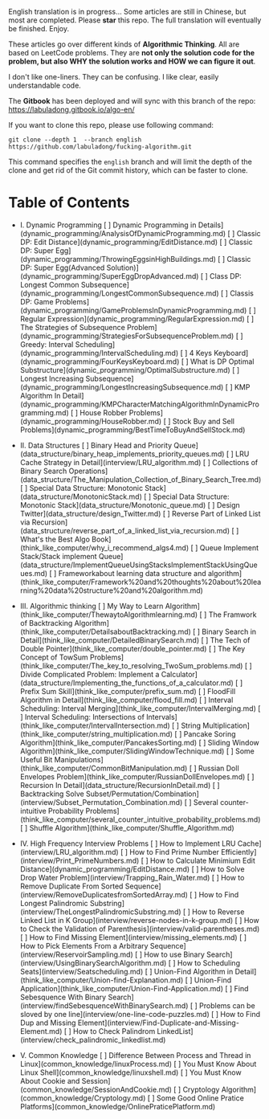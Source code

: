 English translation is in progress... Some articles are still in Chinese, but most are completed. Please **star** this repo. The full translation will eventually be finished. Enjoy.

These articles go over different kinds of **Algorithmic Thinking**. All are based on LeetCode problems. They are **not only the solution code for the problem, but also WHY the solution works and HOW we can figure it out**.

I don't like one-liners. They can be confusing. I like clear, easily understandable code.

The **Gitbook** has been deployed and will sync with this branch of the repo: https://labuladong.gitbook.io/algo-en/

If you want to clone this repo, please use following command:

```shell
git clone --depth 1  --branch english https://github.com/labuladong/fucking-algorithm.git
```
This command specifies the `english` branch and will limit the depth of the clone and get rid of the Git commit history, which can be faster to clone.

# Table of Contents

* I. Dynamic Programming
  [ ] Dynamic Programming in Details](dynamic_programming/AnalysisOfDynamicProgramming.md)
  [ ] Classic DP: Edit Distance](dynamic_programming/EditDistance.md)
  [ ] Classic DP: Super Egg](dynamic_programming/ThrowingEggsinHighBuildings.md)
  [ ] Classic DP: Super Egg(Advanced Solution)](dynamic_programming/SuperEggDropAdvanced.md)
  [ ] Class DP: Longest Common Subsequence](dynamic_programming/LongestCommonSubsequence.md)
  [ ] Classis DP: Game Problems](dynamic_programming/GameProblemsInDynamicProgramming.md)
  [ ] Regular Expression](dynamic_programming/RegularExpression.md)
  [ ] The Strategies of Subsequence Problem](dynamic_programming/StrategiesForSubsequenceProblem.md)
  [ ] Greedy: Interval Scheduling](dynamic_programming/IntervalScheduling.md)
  [ ] 4 Keys Keyboard](dynamic_programming/FourKeysKeyboard.md)
  [ ] What is DP Optimal Substructure](dynamic_programming/OptimalSubstructure.md)
  [ ] Longest Increasing Subsequence](dynamic_programming/LongestIncreasingSubsequence.md)
  [ ] KMP Algorithm In Detail](dynamic_programming/KMPCharacterMatchingAlgorithmInDynamicProgramming.md)
  [ ] House Robber Problems](dynamic_programming/HouseRobber.md)
  [ ] Stock Buy and Sell Problems](dynamic_programming/BestTimeToBuyAndSellStock.md)

* II. Data Structures
  [ ] Binary Head and Priority Queue](data_structure/binary_heap_implements_priority_queues.md)
  [ ] LRU Cache Strategy in Detail](interview/LRU_algorithm.md)
  [ ] Collections of Binary Search Operations](data_structure/The_Manipulation_Collection_of_Binary_Search_Tree.md)
  [ ] Special Data Structure: Monotonic Stack](data_structure/MonotonicStack.md)
  [ ] Special Data Structure: Monotonic Stack](data_structure/Monotonic_queue.md)
  [ ] Design Twitter](data_structure/design_Twitter.md)
  [ ] Reverse Part of Linked List via Recursion](data_structure/reverse_part_of_a_linked_list_via_recursion.md)
  [ ] What's the Best Algo Book](think_like_computer/why_i_recommend_algs4.md)
  [ ] Queue Implement Stack/Stack implement Queue](data_structure/ImplementQueueUsingStacksImplementStackUsingQueues.md)
  [ ] Frameworkabout learning data structure and algorithm](think_like_computer/Framework%20and%20thoughts%20about%20learning%20data%20structure%20and%20algorithm.md)

* III. Algorithmic thinking
  [ ] My Way to Learn Algorithm](think_like_computer/ThewaytoAlgorithmlearning.md)
  [ ] The Framwork of Backtracking Algorithm](think_like_computer/DetailsaboutBacktracking.md)
  [ ] Binary Search in Detail](think_like_computer/DetailedBinarySearch.md)
  [ ] The Tech of Double Pointer](think_like_computer/double_pointer.md)
  [ ] The Key Concept of TowSum Problems](think_like_computer/The_key_to_resolving_TwoSum_problems.md)
  [ ] Divide Complicated Problem: Implement a Calculator](data_structure/Implementing_the_functions_of_a_calculator.md)
  [ ] Prefix Sum Skill](think_like_computer/prefix_sum.md)
  [ ] FloodFill Algorithm in Detail](think_like_computer/flood_fill.md)
  [ ] Interval Scheduling: Interval Merging](think_like_computer/IntervalMerging.md)
  [ ] Interval Scheduling: Intersections of Intervals](think_like_computer/IntervalIntersection.md)
  [ ] String Multiplication](think_like_computer/string_multiplication.md)
  [ ] Pancake Soring Algorithm](think_like_computer/PancakesSorting.md)
  [ ] Sliding Window Algorithm](think_like_computer/SlidingWindowTechnique.md)
  [ ] Some Useful Bit Manipulations](think_like_computer/CommonBitManipulation.md)
  [ ] Russian Doll Envelopes Problem](think_like_computer/RussianDollEnvelopes.md)
  [ ] Recursion In Detail](data_structure/RecursionInDetail.md)
  [ ] Backtracking Solve Subset/Permutation/Combination](interview/Subset_Permutation_Combination.md)
  [ ] Several counter-intuitive Probability Problems](think_like_computer/several_counter_intuitive_probability_problems.md)
  [ ] Shuffle Algorithm](think_like_computer/Shuffle_Algorithm.md)

* IV. High Frequency Interview Problems
  [ ] How to Implement LRU Cache](interview/LRU_algorithm.md)
  [ ] How to Find Prime Number Efficiently](interview/Print_PrimeNumbers.md)
  [ ] How to Calculate Minimium Edit Distance](dynamic_programming/EditDistance.md)
  [ ] How to Solve Drop Water Problem](interview/Trapping_Rain_Water.md)
  [ ] How to Remove Duplicate From Sorted Sequence](interview/RemoveDuplicatesfromSortedArray.md)
  [ ] How to Find Longest Palindromic Substring](interview/TheLongestPalindromicSubstring.md)
  [ ] How to Reverse Linked List in K Group](interview/reverse-nodes-in-k-group.md)
  [ ] How to Check the Validation of Parenthesis](interview/valid-parentheses.md)
  [ ] How to Find Missing Element](interview/missing_elements.md)
  [ ] How to Pick Elements From a Arbitrary Sequence](interview/ReservoirSampling.md)
  [ ] How to use Binary Search](interview/UsingBinarySearchAlgorithm.md)
  [ ] How to Scheduling Seats](interview/Seatscheduling.md)
  [ ] Union-Find Algorithm in Detail](think_like_computer/Union-find-Explanation.md)
  [ ] Union-Find Application](think_like_computer/Union-Find-Application.md)
  [ ] Find Sebesquence With Binary Search](interview/findSebesquenceWithBinarySearch.md)
  [ ] Problems can be sloved by one line](interview/one-line-code-puzzles.md)
  [ ] How to Find Dup and Missing Element](interview/Find-Duplicate-and-Missing-Element.md)
  [ ] How to Check Palindrom LinkedList](interview/check_palindromic_linkedlist.md)

* V. Common Knowledge
  [ ] Difference Between Process and Thread in Linux](common_knowledge/linuxProcess.md)
  [ ] You Must Know About Linux Shell](common_knowledge/linuxshell.md)
  [ ] You Must Know About Cookie and Session](common_knowledge/SessionAndCookie.md)
  [ ] Cryptology Algorithm](common_knowledge/Cryptology.md)
  [ ] Some Good Online Pratice Platforms](common_knowledge/OnlinePraticePlatform.md)
